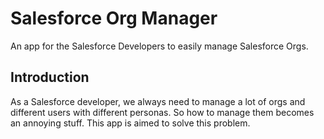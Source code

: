 # Salesforce Org Manager

An app for the Salesforce Developers to easily manage Salesforce Orgs.

## Introduction

As a Salesforce developer, we always need to manage a lot of orgs and different users with different personas. So how to manage them becomes an annoying stuff. This app is aimed to solve this problem. 
